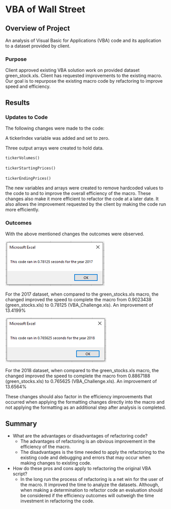 # VBA of Wall Street

## Overview of Project

An analysis of Visual Basic for Applications (VBA) code and its application to a dataset provided by client.

### Purpose

Client approved existing VBA solution work on provided dataset green_stock.xls. Client has requested improvements to the existing macro. Our goal is to repurpose the existing macro code by refactoring to improve speed and efficiency.

## Results

### Updates to Code

The following changes were made to the code:

  A tickerIndex variable was added and set to zero.

  Three output arrays were created to hold data.

    tickerVolumes()

    tickerStartingPrices()

    tickerEndingPrices()

The new variables and arrays were created to remove hardcoded values to the code to and to improve the overall efficiency of the macro. These changes also make it more efficient to refactor the code at a later date. It also allows the improvement requested by the client by making the code run more efficiently.

### Outcomes

With the above mentioned changes the outcomes were observed.

![This is an image](VBA_Challenge_2017.PNG)

For the 2017 dataset, when compared to the green_stocks.xls macro, the changed improved the speed to complete the macro from 0.9023438 (green_stocks.xls) to 0.78125 (VBA_Challenge.xls). An improvement of 13.4199%

![This is an image](VBA_Challenge_2018.PNG)

For the 2018 dataset, when compared to the green_stocks.xls macro, the changed improved the speed to complete the macro from 0.8867188 (green_stocks.xls) to 0.765625 (VBA_Challenge.xls). An improvement of 13.6564%

These changes should also factor in the efficiency improvements that occurred when applying the formatting changes directly into the macro and not applying the formatting as an additional step after analysis is completed.

## Summary

- What are the advantages or disadvantages of refactoring code?
  - The advantages of refactoring is an obvious improvement in the efficiency of the macro.
  - The disadvantages is the time needed to apply the refactoring to the existing code and debugging and errors that may occur when making changes to existing code.
- How do these pros and cons apply to refactoring the original VBA script?
  - In the long run the process of refactoring is a net win for the user of the macro. It improved the time to analyze the datasets. Although, when making a determination to refactor code an evaluation should be considered if the efficiency outcomes will outweigh the time investment in refactoring the code. 
